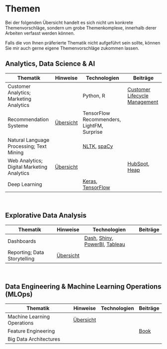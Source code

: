 # Themen

Bei der folgenden Übersicht handelt es sich nicht um konkrete Themenvorschläge, sondern um grobe Themenkomplexe, innerhalb derer Arbeiten verfasst werden können. 

Falls die von Ihnen präferierte Thematik nicht aufgeführt sein sollte, können Sie mir auch gerne eigene Themenvorschläge zukommen lassen.

## Analytics, Data Science & AI

Thematik | Hinweise | Technologien | Beiträge
-- | -- | --- | ---
Customer Analytics; Marketing Analytics |  | Python, R | [Customer Lifecycle Management](https://drive.google.com/file/d/1TnFnnbwrxJU4PBBVeR5_aA-NM80s2_Hk/view?usp=drivesdk) 
Recommendation Systeme |[Übersicht](https://kirenz.github.io/recommender/docs/intro.html) | TensorFlow Recommenders, LightFM, Surprise  |
Natural Language Processing; Text Mining | | [NLTK](https://www.nltk.org), [spaCy](https://spacy)
Web Analytics; Digital Marketing Analytics | [Übersicht](https://kirenz.github.io/bigdata/) | | [HubSpot](https://blog.hubspot.de/marketing/gewusst-wie-digital-marketing-analytics), [Heap](https://heap.io)
Deep Learning | | [Keras](https://keras.io), [TensorFlow](https://www.tensorflow.org) |

<br>

## Explorative Data Analysis

Thematik | Hinweise | Technologien | Beiträge
-- | -- | --- | ---
Dashboards | | [Dash](https://github.com/kirenz/dash-tutorial), [Shiny](https://shiny.rstudio.com), [PowerBI](https://powerbi.microsoft.com/de-de/), [Tableau](https://www.tableau.com/de-de) |
Reporting; Data Storytelling | [Übersicht](https://kirenz.github.io/data-storytelling/) | |

<br>

## Data Engineering & Machine Learning Operations (MLOps)

Thematik | Hinweise | Technologien | Beiträge
-- | -- | --- | ---
Machine Learning Operations | [Übersicht](https://kirenz.github.io/mlops/intro.html) | |
Feature Engineering | | | [Book](http://www.feat.engineering) 
Big Data Architectures | | |
